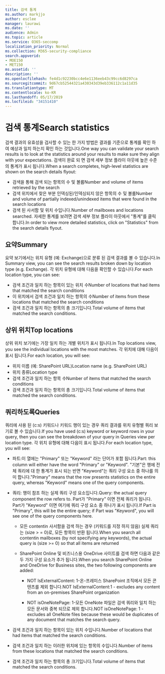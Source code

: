 ```yaml
---
title: 검색 통계
ms.author: markjjo
author: esclee
manager: laurawi
ms.date: ''
audience: Admin
ms.topic: article
ms.service: O365-seccomp
localization_priority: Normal
ms.collection: M365-security-compliance
search.appverid:
- MOE150
- MET150
ms.assetid: ''
description: ''
ms.openlocfilehash: fe4d1c92230bcc4e6e1136eeb43c99cc6d8297ca
ms.sourcegitcommit: 9d67cb52544321a430343d39eb336112c1a11d35
ms.translationtype: MT
ms.contentlocale: ko-KR
ms.lasthandoff: 05/17/2019
ms.locfileid: "34151410"
---
```

# <a name="search-statistics"></a><span data-ttu-id="2568c-102">검색 통계</span><span class="sxs-lookup"><span data-stu-id="2568c-102">Search statistics</span></span>

<span data-ttu-id="2568c-103">검색 결과의 유효성을 검사할 수 있는 한 가지 방법은 결과를 기준으로 통계를 확인 하 여 예상과 일치 하는지 확인 하는 것입니다.</span><span class="sxs-lookup"><span data-stu-id="2568c-103">One way you can validate your search results is to look at the statistics around your results to make sure they align with your expectations.</span></span> <span data-ttu-id="2568c-104">검색이 완료 되 면 검색 세부 정보 플라이 아웃에 높은 수준의 통계가 표시 됩니다.</span><span class="sxs-lookup"><span data-stu-id="2568c-104">When a search completes, high-level statistics are shown on the search details flyout:</span></span>
- <span data-ttu-id="2568c-105">검색을 통해 검색 되는 항목의 수 및 볼륨</span><span class="sxs-lookup"><span data-stu-id="2568c-105">Number and volume of items retrieved by the search</span></span>
- <span data-ttu-id="2568c-106">검색 위치에서 찾은 부분 인덱싱된/인덱싱되지 않은 항목의 수 및 볼륨</span><span class="sxs-lookup"><span data-stu-id="2568c-106">Number and volume of partially indexed/unindexed items that were found in the search locations</span></span>
- <span data-ttu-id="2568c-107">검색 된 사서함 및 위치 수입니다.</span><span class="sxs-lookup"><span data-stu-id="2568c-107">Number of mailboxes and locations searched.</span></span>
<span data-ttu-id="2568c-108">자세한 통계를 보려면 검색 세부 정보 플라이 아웃에서 "통계"를 클릭 합니다.</span><span class="sxs-lookup"><span data-stu-id="2568c-108">In order to view more detailed statistics, click on "Statistics" from the search details flyout.</span></span>

## <a name="summary"></a><span data-ttu-id="2568c-109">요약</span><span class="sxs-lookup"><span data-stu-id="2568c-109">Summary</span></span>

<span data-ttu-id="2568c-110">요약 보기에서는 위치 유형 (예: Exchange)으로 분류 된 검색 결과를 볼 수 있습니다.</span><span class="sxs-lookup"><span data-stu-id="2568c-110">In Summary view, you can see the search results broken down by location type (e.g. Exchange).</span></span> <span data-ttu-id="2568c-111">각 위치 유형에 대해 다음을 확인할 수 있습니다.</span><span class="sxs-lookup"><span data-stu-id="2568c-111">For each location type, you can see:</span></span>
- <span data-ttu-id="2568c-112">검색 조건과 일치 하는 항목이 있는 위치 수</span><span class="sxs-lookup"><span data-stu-id="2568c-112">Number of locations that had items that matched the search conditions</span></span>
- <span data-ttu-id="2568c-113">이 위치에서 검색 조건과 일치 하는 항목의 수</span><span class="sxs-lookup"><span data-stu-id="2568c-113">Number of items from these locations that matched the search conditions</span></span>
- <span data-ttu-id="2568c-114">검색 조건과 일치 하는 항목의 총 크기입니다.</span><span class="sxs-lookup"><span data-stu-id="2568c-114">Total volume of items that matched the search conditions.</span></span>

## <a name="top-locations"></a><span data-ttu-id="2568c-115">상위 위치</span><span class="sxs-lookup"><span data-stu-id="2568c-115">Top locations</span></span>

<span data-ttu-id="2568c-116">상위 위치 보기에는 가장 일치 하는 개별 위치가 표시 됩니다.</span><span class="sxs-lookup"><span data-stu-id="2568c-116">In Top locations view, you see the individual locations with the most matches.</span></span> <span data-ttu-id="2568c-117">각 위치에 대해 다음이 표시 됩니다.</span><span class="sxs-lookup"><span data-stu-id="2568c-117">For each location, you will see:</span></span>
- <span data-ttu-id="2568c-118">위치 이름 (예: SharePoint URL)</span><span class="sxs-lookup"><span data-stu-id="2568c-118">Location name (e.g. SharePoint URL)</span></span>
- <span data-ttu-id="2568c-119">위치 종류</span><span class="sxs-lookup"><span data-stu-id="2568c-119">Location type</span></span>
- <span data-ttu-id="2568c-120">검색 조건과 일치 하는 항목 수</span><span class="sxs-lookup"><span data-stu-id="2568c-120">Number of items that matched the search conditions</span></span>
- <span data-ttu-id="2568c-121">검색 조건과 일치 하는 항목의 총 크기입니다.</span><span class="sxs-lookup"><span data-stu-id="2568c-121">Total volume of items that matched the search conditions.</span></span>

## <a name="queries"></a><span data-ttu-id="2568c-122">쿼리하도록</span><span class="sxs-lookup"><span data-stu-id="2568c-122">Queries</span></span>

<span data-ttu-id="2568c-123">쿼리에 사용 된 (c:s) 키워드나 키워드 행이 있는 경우 쿼리 결과를 위치 유형별 쿼리 보기로 볼 수 있습니다.</span><span class="sxs-lookup"><span data-stu-id="2568c-123">If you have used (c:s) keyword or keyword rows in your query, then you can see the breakdown of your query in Queries view per location type.</span></span> <span data-ttu-id="2568c-124">각 위치 유형에 대해 다음이 표시 됩니다.</span><span class="sxs-lookup"><span data-stu-id="2568c-124">For each location type, you will see:</span></span>

- <span data-ttu-id="2568c-125">파트:이 열에는 "Primary" 또는 "Keyword" 라는 단어가 포함 됩니다.</span><span class="sxs-lookup"><span data-stu-id="2568c-125">Part: this column will either have the word "Primary" or "Keyword".</span></span> <span data-ttu-id="2568c-126">"기본"은 행에 전체 쿼리에 대 한 통계가 표시 되는 반면 "Keyword"는 쿼리 구성 요소 중 하나를 의미 합니다.</span><span class="sxs-lookup"><span data-stu-id="2568c-126">"Primary" means that the row presents statistics on the entire query, whereas "Keyword" means one of the query components.</span></span>

- <span data-ttu-id="2568c-127">쿼리: 행이 참조 하는 실제 쿼리 구성 요소입니다.</span><span class="sxs-lookup"><span data-stu-id="2568c-127">Query: the actual query component the row refers to.</span></span> <span data-ttu-id="2568c-128">Part가 "Primary" 이면 전체 쿼리가 됩니다. Part가 "Keyword" 이면 여기에 쿼리 구성 요소 중 하나가 표시 됩니다.</span><span class="sxs-lookup"><span data-stu-id="2568c-128">If Part is "Primary", this will be the entire query; if Part was "Keyword", you will see one of the query components here.</span></span>
  
  - <span data-ttu-id="2568c-129">모든 contentin 사서함을 검색 하는 경우 (키워드를 지정 하지 않음) 실제 쿼리는 (size > = 0)로, 모든 항목이 반환 됩니다.</span><span class="sxs-lookup"><span data-stu-id="2568c-129">When you search all contentin mailboxes (by not specifying any keywords), the actual query is (size >= 0) so that all items are returned</span></span>
  
  - <span data-ttu-id="2568c-130">SharePoint Online 및 비즈니스용 OneDrive 사이트를 검색 하면 다음과 같은 두 가지 구성 요소가 추가 됩니다.</span><span class="sxs-lookup"><span data-stu-id="2568c-130">When you search SharePoint Online and OneDrive for Business sites, the two following components are added:</span></span>
    
    - <span data-ttu-id="2568c-131">NOT IsExternalContent: 1-온-프레미스 SharePoint 조직에서 모든 콘텐츠를 제외 합니다.</span><span class="sxs-lookup"><span data-stu-id="2568c-131">NOT IsExternalContent:1 - excludes any content from an on-premises SharePoint organization</span></span>
    
    - <span data-ttu-id="2568c-132">NOT isOneNotePage: 1-모든 OneNote 파일은 검색 쿼리와 일치 하는 모든 문서와 중복 되므로 제외 합니다.</span><span class="sxs-lookup"><span data-stu-id="2568c-132">NOT isOneNotePage: 1 - excludes all OneNote files because these would be duplicates of any document that matches the search query.</span></span>

- <span data-ttu-id="2568c-133">검색 조건과 일치 하는 항목이 있는 위치 수입니다.</span><span class="sxs-lookup"><span data-stu-id="2568c-133">Number of locations that had items that matched the search conditions.</span></span>

- <span data-ttu-id="2568c-134">검색 조건과 일치 하는 이러한 위치에 있는 항목의 수입니다.</span><span class="sxs-lookup"><span data-stu-id="2568c-134">Number of items from these locations that matched the search conditions.</span></span>

- <span data-ttu-id="2568c-135">검색 조건과 일치 하는 항목의 총 크기입니다.</span><span class="sxs-lookup"><span data-stu-id="2568c-135">Total volume of items that matched the search conditions.</span></span>